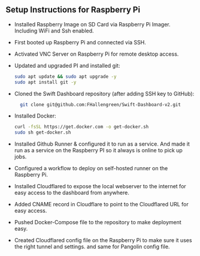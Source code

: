 ## Setup Instructions for Raspberry Pi

- Installed Raspberry Image on SD Card via Raspberry Pi Imager. Including WiFi and Ssh enabled.
- First booted up Raspberry Pi and connected via SSH.
- Activated VNC Server on Raspberry Pi for remote desktop access.
- Updated and upgraded PI and installed git:
  ```bash
  sudo apt update && sudo apt upgrade -y
  sudo apt install git -y
  ```

- Cloned the Swift Dashboard repository (after adding SSH key to GitHub):
  ```bash
    git clone git@github.com:FHallengreen/Swift-Dashboard-v2.git
    ```

- Installed Docker:
    ```bash
    curl -fsSL https://get.docker.com -o get-docker.sh
    sudo sh get-docker.sh
    ```

- Installed Github Runner & configured it to run as a service. And made it run as a service on the Raspberry PI so it always is online to pick up jobs.
- Configured a workflow to deploy on self-hosted runner on the Raspberry Pi.

- Installed Cloudflared to expose the local webserver to the internet for easy access to the dashboard from anywhere.

- Added CNAME record in Cloudflare to point to the Cloudflared URL for easy access.

- Pushed Docker-Compose file to the repository to make deployment easy.
- Created Cloudflared config file on the Raspberry Pi to make sure it uses the right tunnel and settings. and same for Pangolin config file.
